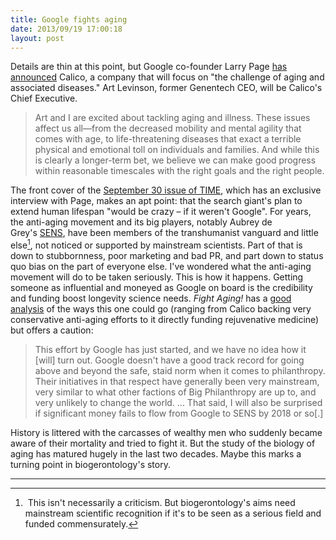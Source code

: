 ```yaml
---
title: Google fights aging
date: 2013/09/19 17:00:18
layout: post
---
```


Details are thin at this point, but Google co-founder Larry Page [has announced](https://plus.google.com/+LarryPage/posts/Lh8SKC6sED1) Calico, a company that will focus on "the challenge of aging and associated diseases." Art Levinson, former Genentech CEO, will be Calico's Chief Executive.

> Art and I are excited about tackling aging and illness. These issues affect us all—from the decreased mobility and mental agility that comes with age, to life-threatening diseases that exact a terrible physical and emotional toll on individuals and families. And while this is clearly a longer-term bet, we believe we can make good progress within reasonable timescales with the right goals and the right people.

The front cover of the [September 30 issue of TIME](http://business.time.com/2013/09/18/google-extend-human-life/), which has an exclusive interview with Page, makes an apt point: that the search giant's plan to extend human lifespan "would be crazy – if it weren't Google". For years, the anti-aging movement and its big players, notably Aubrey de Grey's [SENS](http://sens.org), have been members of the transhumanist vanguard and little else[^note], not noticed or supported by mainstream scientists. Part of that is down to stubbornness, poor marketing and bad PR, and part down to status quo bias on the part of everyone else. I've wondered what the anti-aging movement will do to be taken seriously. This is how it happens. Getting someone as influential and moneyed as Google on board is the credibility and funding boost longevity science needs. _Fight Aging!_ has a [good analysis](https://www.fightaging.org/archives/2013/09/exciting-times-google-to-back-longevity-science.php) of the ways this one could go (ranging from Calico backing very conservative anti-aging efforts to it directly funding rejuvenative medicine) but offers a caution:

> This effort by Google has just started, and we have no idea how it [will] turn out. Google doesn't have a good track record for going above and beyond the safe, staid norm when it comes to philanthropy. Their initiatives in that respect have generally been very mainstream, very similar to what other factions of Big Philanthropy are up to, and very unlikely to change the world. ... That said, I will also be surprised if significant money fails to flow from Google to SENS by 2018 or so[.]

History is littered with the carcasses of wealthy men who suddenly became aware of their mortality and tried to fight it. But the study of the biology of aging has matured hugely in the last two decades. Maybe this marks a turning point in biogerontology's story.

***

[^note]: This isn't necessarily a criticism. But biogerontology's aims need mainstream scientific recognition if it's to be seen as a serious field and funded commensurately.
